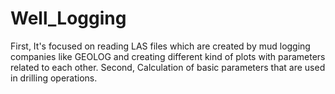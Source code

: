 # Well_Logging
First, It's focused on reading LAS files which are created by mud logging companies like GEOLOG and creating different kind of plots with parameters related to each other. Second, Calculation of basic parameters that are used in drilling operations. 

